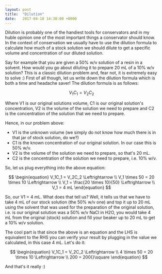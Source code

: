 ```yaml
---
layout: post
title:  "Dilution"
date:   2017-04-18 14:30:00 +0000
---
```


Dilution is probably one of the handiest tools for conservators and in my huble opinion one of the most important things a conservator should know. 
In the context of conservation we usually have to use the dilution formula to calculate how much of a stock solution we should dilute 
to get a specific volume and concentration of our diluted solution. 

Say for example that you are given a 50% w/v solution of a resin in a solvent. How would you go about diluting it to prepare 20 mL of a 10% w/v solution? This is 
a classic dilution problem and, fear not, it is extremely easy to solve :) First of all though, let us write down the dilution formula which is both a time and headache saver! 
The dilution formula is as follows:

$$
\begin{equation}
V_1C_1 = V_2C_2
\end{equation}
$$

Where V1 is our original solutions volume, C1 is our original solution's concentration, V2 is the volume of the solution we need to prepare and C2 is the concentration of the solution that we need to prepare. 

<!--more-->

Hence, in our problem above:

- V1 is the unknown volume (we simply do not know how much there is in that jar of stock solution, do we?)
- C1 is the known concentration of our original solution. In our case this is 50% w/v.
- V2 is the volume of the solution we need to prepare, so that's 20 mL.
- C2 is the concentration of the solution we need to prepare, i.e. 10% w/v.

So, let us plug everything into the above equation:

$$
\begin{equation}
V_1C_1 = V_2C_2 \Leftrightarrow \\
V_1 \times 50 = 20 \times 10 \Leftrightarrow \\
V_1 = \frac{20 \times 10}{50} \Leftrightarrow \\
V_1 = 4 mL
\end{equation}
$$

So, our V1 = 4 mL. What does that tell us? Well, it tells us that we have to take 4 mL of our stock solution (the 50% w/v one) and 
top it up to 20 mL using the solvent that was used for the preparation of the original solution, i.e. is our original solution was 
a 50% w/v NaCl in H2O, you would take 4 mL from the original (stock) solution and fill your beaker up to 20 mL to get a 10% w/v solution.

The cool part is that since the above is an equation and the LHS is equivalent to the RHS you can verify your result by plugging in the value we calculated, in this case 4 mL. Let's do it:

$$
\begin{equation}
V_1C_1 = V_2C_2 \Leftrightarrow \\
4 \times 50 = 20 \times 10 \Leftrightarrow \\
200 = 200{}\square
\end{equation}
$$

And that's it really :)
